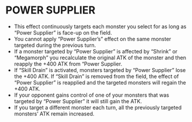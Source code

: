 # POWER SUPPLIER

*   This effect continuously targets each monster you select for as long as “Power Supplier” is face-up on the field.
*   You cannot apply “Power Supplier’s” effect on the same monster targeted during the previous turn.
*   If a monster targeted by “Power Supplier” is affected by “Shrink” or “Megamorph” you recalculate the original ATK of the monster and then reapply the +400 ATK from “Power Supplier.
*   If “Skill Drain” is activated, monsters targeted by “Power Supplier” lose the +400 ATK. If “Skill Drain” is removed from the field, the effect of “Power Supplier” is reapplied and the targeted monsters will regain the +400 ATK.
*   If your opponent gains control of one of your monsters that was targeted by “Power Supplier” it will still gain the ATK.
*   If you target a different monster each turn, all the previously targeted monsters’ ATK remain increased.
